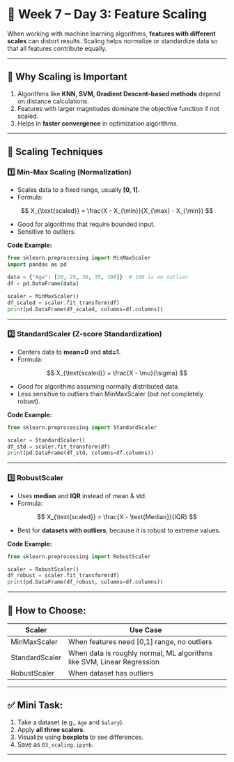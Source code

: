 # 📅 Week 7 – Day 3: Feature Scaling

When working with machine learning algorithms, **features with different scales** can distort results. Scaling helps normalize or standardize data so that all features contribute equally.

---

## 🔹 Why Scaling is Important

1. Algorithms like **KNN, SVM, Gradient Descent-based methods** depend on distance calculations.
2. Features with larger magnitudes dominate the objective function if not scaled.
3. Helps in **faster convergence** in optimization algorithms.

---

## 🔹 Scaling Techniques

### 1️⃣ **Min-Max Scaling (Normalization)**

* Scales data to a fixed range, usually **\[0, 1]**.
* Formula:

$$
X_{\text{scaled}} = \frac{X - X_{\min}}{X_{\max} - X_{\min}}
$$

* Good for algorithms that require bounded input.
* Sensitive to outliers.

**Code Example:**

```python
from sklearn.preprocessing import MinMaxScaler
import pandas as pd

data = {"Age": [20, 25, 30, 35, 100]}  # 100 is an outlier
df = pd.DataFrame(data)

scaler = MinMaxScaler()
df_scaled = scaler.fit_transform(df)
print(pd.DataFrame(df_scaled, columns=df.columns))
```

---

### 2️⃣ **StandardScaler (Z-score Standardization)**

* Centers data to **mean=0** and **std=1**.
* Formula:

$$
X_{\text{scaled}} = \frac{X - \mu}{\sigma}
$$

* Good for algorithms assuming normally distributed data.
* Less sensitive to outliers than MinMaxScaler (but not completely robust).

**Code Example:**

```python
from sklearn.preprocessing import StandardScaler

scaler = StandardScaler()
df_std = scaler.fit_transform(df)
print(pd.DataFrame(df_std, columns=df.columns))
```

---

### 3️⃣ **RobustScaler**

* Uses **median** and **IQR** instead of mean & std.
* Formula:

$$
X_{\text{scaled}} = \frac{X - \text{Median}}{IQR}
$$

* Best for **datasets with outliers**, because it is robust to extreme values.

**Code Example:**

```python
from sklearn.preprocessing import RobustScaler

scaler = RobustScaler()
df_robust = scaler.fit_transform(df)
print(pd.DataFrame(df_robust, columns=df.columns))
```

---

## 🔹 How to Choose:

| Scaler         | Use Case                                                               |
| -------------- | ---------------------------------------------------------------------- |
| MinMaxScaler   | When features need \[0,1] range, no outliers                           |
| StandardScaler | When data is roughly normal, ML algorithms like SVM, Linear Regression |
| RobustScaler   | When dataset has outliers                                              |

---

## ✅ Mini Task:

1. Take a dataset (e.g., `Age` and `Salary`).
2. Apply **all three scalers**.
3. Visualize using **boxplots** to see differences.
4. Save as `03_scaling.ipynb`.

---